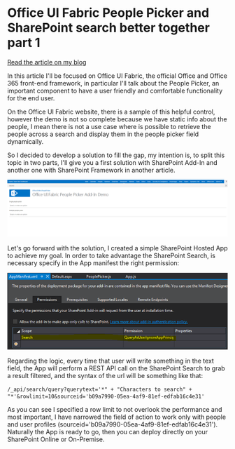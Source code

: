# Office UI Fabric People Picker and SharePoint search better together part 1

[Read the article on my blog](http://www.delucagiuliano.com/office-ui-fabric-people-picker-and-sharepoint-search-better-together-part-1)

In this article I'll be focused on Office UI Fabric, the official Office and Office 365 front-end framework, in particular I'll talk about the People Picker, an important component to have a user friendly and comfortable functionality for the end user.

On the Office UI Fabric website, there is a sample of this helpful control, however the demo is not so complete because we have static info about the people, I mean there is not a use case where is possible to retrieve the people across a search and display them in the people picker field dynamically.

So I decided to develop a solution to fill the gap, my intention is, to split this topic in two parts, I'll give you a first solution with SharePoint Add-In and another one with SharePoint Framework in another article.

![alt text](OfficeUIFabricPeoplePickerAdd-In.gif "People Picker Demo")

Let's go forward with the solution, I created a simple SharePoint Hosted App to achieve my goal.
In order to take advantage the SharePoint Search, is necessary specify in the App manifest the right permission:

![alt text](OfficeUIFabricPeoplePickerAdd-InAppManifest.png "SharePoint Add-In App Manifest")

Regarding the logic, every time that user will write something in the text field, the App will perform a REST API call on the SharePoint Search to grab a result filtered, and the syntax of the url will be something like that:

```
/_api/search/query?querytext='*" + "Characters to search" + "*'&rowlimit=10&sourceid='b09a7990-05ea-4af9-81ef-edfab16c4e31'
```

As you can see I specified a row limit to not overlook the performance and most important, I have narrowed the field of action to work only with people and user profiles (sourceid='b09a7990-05ea-4af9-81ef-edfab16c4e31').
Naturally the App is ready to go, then you can deploy directly on your SharePoint Online or On-Premise.
